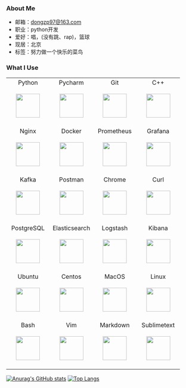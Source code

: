 ### About Me

- 邮箱：dongzp97@163.com
- 职业：python开发
- 爱好：唱，(没有跳、rap)，篮球
- 现居：北京
- 标签：努力做一个快乐的菜鸟

### What I Use

<table>
  <tbody>
    <tr valign="top">
      <td width="25%" align="center">
        <span>Python</span><br><br>
        <img height="64px" src="https://cdn.svgporn.com/logos/python.svg"><br><br>
      </td>
      <td width="25%" align="center">
        <span>Pycharm</span><br><br>
        <img height="64px" src="https://cdn.svgporn.com/logos/pycharm.svg"><br><br>
      </td>
      <td width="25%" align="center">
        <span>Git</span><br><br>
        <img height="64px" src="https://cdn.svgporn.com/logos/git-icon.svg"><br><br>
      </td>
      <td width="25%" align="center">
        <span>C++</span><br><br>
        <img height="64px" src="https://cdn.svgporn.com/logos/c-plusplus.svg"><br><br>
      </td>
    </tr>
    <tr valign="top">
      <td width="25%" align="center">
        <span>Nginx</span><br><br>
        <img height="64px" src="https://cdn.svgporn.com/logos/nginx.svg"><br><br>
      </td>
      <td width="25%" align="center">
        <span>Docker</span><br><br>
        <img height="64px" src="https://cdn.worldvectorlogo.com/logos/docker.svg"><br><br>
      </td>
      <td width="25%" align="center">
        <span>Prometheus</span><br><br>
        <img height="64px" src="https://cdn.svgporn.com/logos/prometheus.svg"><br><br>
      </td>
      <td width="25%" align="center">
        <span>Grafana</span><br><br>
        <img height="64px" src="https://cdn.svgporn.com/logos/grafana.svg"><br><br>
      </td>
    </tr>
    <tr valign="top">
      <td width="25%" align="center">
        <span>Kafka</span><br><br>
        <img height="64px" src="https://cdn.worldvectorlogo.com/logos/kafka.svg"><br><br>
      </td>
      <td width="25%" align="center">
        <span>Postman</span><br><br>
        <img height="64px" src="https://cdn.svgporn.com/logos/postman-icon.svg"><br><br>
      </td>
      <td width="25%" align="center">
        <span>Chrome</span><br><br>
        <img height="64px" src="https://cdn.svgporn.com/logos/chrome.svg"><br><br>
      </td>
      <td width="25%" align="center">
        <span>Curl</span><br><br>
        <img height="64px" src="https://cdn.svgporn.com/logos/curl.svg"><br><br>
      </td>
    </tr>
    <tr valign="top">
      <td width="25%" align="center">
        <span>PostgreSQL</span><br><br>
        <img height="64px" src="https://cdn.svgporn.com/logos/postgresql.svg"><br><br>
      </td>
      <td width="25%" align="center">
        <span>Elasticsearch</span><br><br>
        <img height="64px" src="https://cdn.svgporn.com/logos/elasticsearch.svg"><br><br>
      </td>
      <td width="25%" align="center">
        <span>Logstash</span><br><br>
        <img height="64px" src="https://cdn.svgporn.com/logos/logstash.svg"><br><br>
      </td>
      <td width="25%" align="center">
        <span>Kibana</span><br><br>
        <img height="64px" src="https://cdn.svgporn.com/logos/kibana.svg"><br><br>
      </td>
    </tr>
    <tr valign="top">
      <td width="25%" align="center">
        <span>Ubuntu</span><br><br>
        <img height="64px" src="https://cdn.svgporn.com/logos/ubuntu.svg"><br><br>
      </td>
      <td width="25%" align="center">
        <span>Centos</span><br><br>
        <img height="64px" src="https://cdn.svgporn.com/logos/centos.svg"><br><br>
      </td>
      <td width="25%" align="center">
        <span>MacOS</span><br><br>
        <img height="64px" src="https://cdn.svgporn.com/logos/macOS.svg"><br><br>
      </td>
      <td width="25%" align="center">
        <span>Linux</span><br><br>
        <img height="64px" src="https://cdn.svgporn.com/logos/linux-tux.svg"><br><br>
      </td>
      </tr>
      <tr valign="top">
      <td width="25%" align="center">
        <span>Bash</span><br><br>
        <img height="64px" src="https://cdn.svgporn.com/logos/bash-icon.svg"><br><br>
      </td>
      <td width="25%" align="center">
        <span>Vim</span><br><br>
        <img height="64px" src="https://cdn.svgporn.com/logos/vim.svg"><br><br>
      </td>
      <td width="25%" align="center">
        <span>Markdown</span><br><br>
        <img height="64px" src="https://cdn.svgporn.com/logos/markdown.svg"><br><br>
      </td>
      <td width="25%" align="center">
        <span>Sublimetext</span><br><br>
        <img height="64px" src="https://cdn.svgporn.com/logos/sublimetext-icon.svg"><br><br>
      </td>
    </tr>
  </tbody>
</table>

[![Anurag's GitHub stats](https://github-readme-stats.vercel.app/api?username=Dongzhenpu&show_icons=true)](https://github.com/anuraghazra/github-readme-stats)
[![Top Langs](https://github-readme-stats.vercel.app/api/top-langs/?username=Dongzhenpu)](https://github.com/anuraghazra/github-readme-stats)